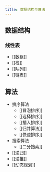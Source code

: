 ```yaml
---
title: 数据结构与算法
---
```

## 数据结构

### 线性表

- [[数组]]
- [[栈]]
- [[队列]]
- [[链表]]

## 算法

- 排序算法
	- [[冒泡排序]]
	- [[选择排序]]
	- [[插入排序]]
	- [[归并算法]]
	- [[快速排序]]
- 搜索算法
	- [[二分搜索]]
- [[递归]]
- [[递推]]
- [[动态规划]]